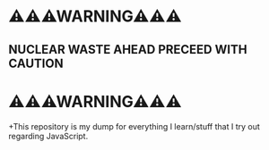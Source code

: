 # ⚠⚠⚠WARNING⚠⚠⚠ 
## NUCLEAR WASTE AHEAD PRECEED WITH CAUTION
# ⚠⚠⚠WARNING⚠⚠⚠ 
+This repository is my dump for everything I learn/stuff that I try out regarding JavaScript.
